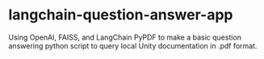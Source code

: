 # langchain-question-answer-app
Using OpenAI, FAISS, and LangChain PyPDF to make a basic question answering python script to query local Unity documentation in .pdf format.
